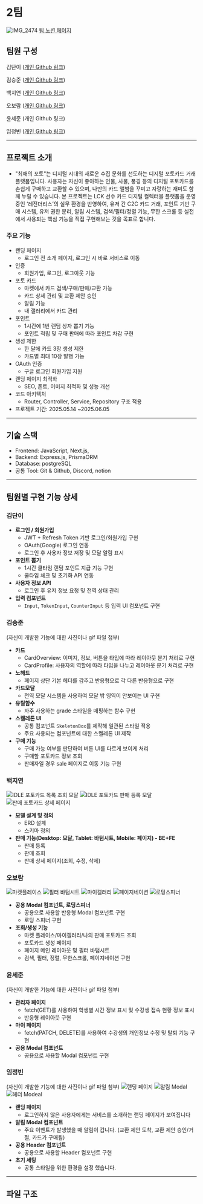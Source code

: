 # **2팀**

![IMG_2474](https://github.com/user-attachments/assets/ac07bab3-7797-4cfa-93bf-b7ccd9c35f40)
[팀 노션 페이지](https://www.notion.so/danikim8/2-1ed826aac9d5803c9475ef1eac9835ab)

## **팀원 구성**

김단이 ([개인 Github 링크](https://github.com/danikim8))

김승준 ([개인 Github 링크](https://github.com/y10b))

백지연 ([개인 Github 링크](https://github.com/jyeon03))

오보람 ([개인 Github 링크](https://github.com/elisaohh))

윤세준 (개인 Github 링크)

임정빈 ([개인 Github 링크](https://github.com/jbinyim))

---

## **프로젝트 소개**

- "최애의 포토"는 디지털 시대의 새로운 수집 문화를 선도하는 디지털 포토카드 거래 플랫폼입니다. 사용자는 자신이 좋아하는 인물, 사물, 풍경 등의 디지털 포토카드를 손쉽게 구매하고 교환할 수 있으며, 나만의 카드 앨범을 꾸미고 자랑하는 재미도 함께 누릴 수 있습니다.
  본 프로젝트는 LCK 선수 카드 디지털 컬렉터블 플랫폼을 운영 중인 ‘레전더리스’의 실무 환경을 반영하여, 유저 간 C2C 카드 거래, 포인트 기반 구매 시스템, 유저 권한 분리, 알림 시스템, 검색/필터/정렬 기능, 무한 스크롤 등 실전에서 사용되는 핵심 기능을 직접 구현해보는 것을 목표로 합니다.

### 주요 기능

- 랜딩 페이지
  - 로그인 전 소개 페이지, 로그인 시 바로 서비스로 이동
- 인증
  - 회원가입, 로그인, 로그아웃 기능
- 포토 카드
  - 마켓에서 카드 검색/구매/판매/교환 가능
  - 카드 상세 관리 및 교환 제안 승인
  - 알림 기능
  - 내 갤러리에서 카드 관리
- 포인트
  - 1시간에 1번 랜덤 상자 뽑기 기능
  - 포인트 적립 및 구매 판매에 따라 포인트 차감 구현
- 생성 제한
  - 한 달에 카드 3장 생성 제한
  - 카드별 최대 10장 발행 가능
- OAuth 인증
  - 구글 로그인 회원가입 지원
- 랜딩 페이지 최적화
  - SEO, 폰트, 이미지 최적화 및 성능 개선
- 코드 아키텍처
  - Router, Controller, Service, Repository 구조 적용
- 프로젝트 기간: 2025.05.14 ~2025.06.05

---

## **기술 스택**

- Frontend: JavaScript, Next.js,
- Backend: Express.js, PrismaORM
- Database: postgreSQL
- 공통 Tool: Git & Github, Discord, notion

---

## **팀원별 구현 기능 상세**

### **김단이**

- **로그인 / 회원가입**
  - JWT + Refresh Token 기반 로그인/회원가입 구현
  - OAuth(Google) 로그인 연동
  - 로그인 후 사용자 정보 저장 및 모달 알림 표시
- **포인트 뽑기**
  - 1시간 쿨타임 랜덤 포인트 지급 기능 구현
  - 쿨타임 체크 및 초기화 API 연동
- **사용자 정보 API**
  - 로그인 후 유저 정보 요청 및 전역 상태 관리
- **입력 컴포넌트**
  - `Input`, `TokenInput`, `CounterInput` 등 입력 UI 컴포넌트 구현

### **김승준**

(자신이 개발한 기능에 대한 사진이나 gif 파일 첨부)

- **카드**
  - CardOverview: 이미지, 정보, 버튼을 타입에 따라 레이아웃 분기 처리로 구현
  - CardProfile: 사용자의 역할에 따라 타입을 나누고 레이아웃 분기 처리로 구현
- **노헤드**
  - 페이지 상단 기본 헤더를 감추고 반응형으로 각 다른 반응형으로 구현
- **카드모달**
  - 전역 모달 시스템을 사용하여 모달 밖 영역이 안보이는 UI 구현
- **유틸함수**
  - 자주 사용하는 grade 스타일을 매핑하는 함수 구현
- **스켈레톤 UI**
  - 공통 컴포넌트 `SkeletonBox`를 제작해 일관된 스타일 적용
  - 주요 사용되는 컴포넌트에 대한 스켈레톤 UI 제작
- **구매 기능**
  - 구매 가능 여부를 판단하여 버튼 UI를 다르게 보이게 처리
  - 구매할 포토카드 정보 조회
  - 판매자일 경우 sale 페이지로 이동 기능 구현

### **백지연**

![IDLE 포토카드 목록 조회 모달](public/dev/sale-list.png)
![IDLE 포토카드 판매 등록 모달](public/dev/sale-registeration.png)
![판매 포토카드 상세 페이지](public/dev/sale-detail.png)

- **모델 설계 및 정의**
  - ERD 설계
  - 스키마 정의
- **판매 기능(Desktop: 모달, Tablet: 바텀시트, Mobile: 페이지) - BE+FE**
  - 판매 등록
  - 판매 조회
  - 판매 상세 페이지(조회, 수정, 삭제)

### **오보람**

![마켓플레이스](public/dev/marketplace.png)
![필터 바텀시트](public/dev/filterbottomsheet.png)
![마이갤러리](public/dev/mygallery.png)
![페이지네이션](public/dev/pagination.png)
![로딩스피너](public/dev/loadingspinner.png)

- **공용 Modal 컴포넌트, 로딩스피너**
  - 공용으로 사용할 반응형 Modal 컴포넌트 구현
  - 로딩 스피너 구현
- **조회/생성 기능**
  - 마켓 플레이스/마이갤러리/나의 판매 포토카드 조회
  - 포토카드 생성 페이지
  - 페이지 메인 레이아웃 및 필터 바텀시트
  - 검색, 필터, 정렬, 무한스크롤, 페이지네이션 구현

### **윤세준**

(자신이 개발한 기능에 대한 사진이나 gif 파일 첨부)

- **관리자 페이지**
  - fetch(GET)를 사용하여 학생별 시간 정보 표시 및 수강생 접속 현황 정보 표시
  - 반응형 레이아웃 구현
- **마이 페이지**
  - fetch(PATCH, DELETE)를 사용하여 수강생의 개인정보 수정 및 탈퇴 기능 구현
- **공용 Modal 컴포넌트**
  - 공용으로 사용할 Modal 컴포넌트 구현

### **임정빈**

(자신이 개발한 기능에 대한 사진이나 gif 파일 첨부)
![랜딩 페이지](public/dev/landing.png)
![알림 Modal](public/dev/alarm.png)
![헤더 Modeal](public/dev/header.png)

- **랜딩 페이지**
  - 로그인하지 않은 사용자에게는 서비스를 소개하는 랜딩 페이지가 보여집니다
- **알림 Modal 컴포넌트**
  - 주요 이벤트가 발생했을 때 알림이 갑니다. (교환 제안 도착, 교환 제안 승인/거절, 카드가 구매됨)
- **공용 Header 컴포넌트**
  - 공용으로 사용할 Header 컴포넌트 구현
- **초기 세팅**
  - 공통 스타일을 위한 환경을 설정 했습니다.

---

## **파일 구조**
